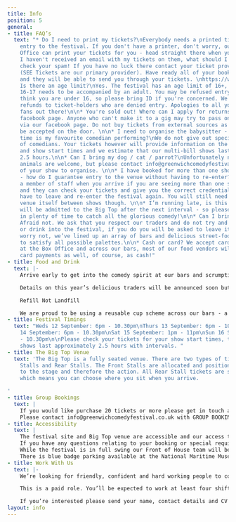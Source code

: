 ```yaml
---
title: Info
position: 5
general:
- title: FAQ’s
  text: "* Do I need to print my tickets?\nEverybody needs a printed ticket to gain
    entry to the festival. If you don't have a printer, don't worry, our on-site Box
    Office can print your tickets for you - head straight there when you arrive. \n\n*
    I haven't received an email with my tickets on them, what should I do?\nFirst,
    check your spam! If you have no luck there contact your ticket provider directly
    (SEE Tickets are our primary provider). Have ready all of your booking information
    and they will be able to send you through your tickets. \nhttps://www.seetickets.com/CustomerService\n\n*
    Is there an age limit?\nYes. The festival has an age limit of 16+, anyone aged
    16-17 needs to be accompanied by an adult. You may be refused entry if our staff
    think you are under 16, so please bring ID if you're concerned. We do not offer
    refunds to ticket-holders who are denied entry. Apologies to all you younger comedy
    fans out there!\n\n* You're sold out! Where can I apply for returns?\nCheck our
    facebook page. Anyone who can't make it to a gig may try to pass on their tickets
    via our facebook page. Do not buy tickets from external sources as they may not
    be accepted on the door. \n\n* I need to organise the babysitter - what exact
    time is my favourite comedian performing?\nWe do not give out specific timings
    of comedians. Your tickets however will provide information on the festival open
    and show start times and we estimate that our multi-bill shows last approximately
    2.5 hours.\n\n* Can I bring my dog / cat / parrot?\nUnfortunately not. Assistance
    animals are welcome, but please contact info@greenwichcomedyfestival.co.uk ahead
    of your show to organise. \n\n* I have booked for more than one show in one day
    - how do I guarantee entry to the venue without having to re-enter?\nPlease alert
    a member of staff when you arrive if you are seeing more than one show in a day,
    and they can check your tickets and give you the correct credentials so you don't
    have to leave and re-enter the festival again. You will still need to vacate the
    venue itself between shows though. \n\n* I’m running late, is this a problem?\nLatecomers
    will be admitted to the Big Top after the next interval - so please try and arrive
    in plenty of time to catch all the glorious comedy!\n\n* Can I bring a picnic?
    Afraid not. We ask that you respect our traders and do not try and bring food
    or drink into the festival, if you do you will be asked to leave it outside. But
    worry not, we’ve lined up an array of bars and delicious street-food eateries
    to satisfy all possible palettes.\n\n* Cash or card? We accept card and cash payments
    at the Box Office and across our bars, most of our food vendors will also accept
    card payments as well, of course, as cash!"
- title: Food and Drink
  text: |-
    Arrive early to get into the comedy spirit at our bars and scrumptious street-food stalls.

    Details on this year’s delicious traders will be announced soon but rest assured, there’ll be something to suit every possible palette!

    Refill Not Landfill

    We are proud to be using a reusable cup scheme across our bars - a £1 deposit will get you a ‘green’ cup that you can replace for a clean cup and then get your £1 back at the end of the night when you return the cup.
- title: Festival Timings
  text: "Weds 12 September: 6pm - 10.30pm\nThurs 13 September: 6pm - 10.30pm\nFri
    14 September: 6pm - 10.30pm\nSat 15 September: 1pm - 11pm\nSun 16 September: 12:30pm
    - 10.30pm\n\nPlease check your tickets for your show start times, the multi-bill
    shows last approximately 2.5 hours with intervals. "
- title: The Big Top Venue
  text: 'The Big Top is a fully seated venue. There are two types of tickets; Front
    Stalls and Rear Stalls. The Front Stalls are allocated and positioned closest
    to the stage and therefore the action. All Rear Stall tickets are sold as unreserved
    which means you can choose where you sit when you arrive.

'
- title: Group Bookings
  text: |
    If you would like purchase 20 tickets or more please get in touch and we’ll help you with the necessary arrangements. We can offer you and your guests a dedicated seating area within the festival site as well as in the Big Top plus pre-ordered food and drinks from our bars and food vendors.
    Please contact info@greenwichcomedyfestival.co.uk with GROUP BOOKING in the subject line and we’ll be in touch soon.
- title: Accessibility
  text: |
    The festival site and Big Top venue are accessible and our access tickets are sold with a free essential companion ticket through our online ticketing partner SEE Tickets. 
    If you have any questions relating to your booking or special requirements please contact info@greenwichcomedyfestival.co.uk with ACCESS in the subject line and we’ll be in touch soon. If you prefer to call please contact SEE Tickets on the numbers below and they will liaise with us on your behalf.
    While the festival is in full swing our Front of House team will be on hand to assist you in anyway they can.
    There is blue badge parking available at the National Maritime Museum’s car park, accessed via Park Row.
- title: Work With Us
  text: |-
    We’re looking for friendly, confident and hard working people to come and work on our bars during the festival. Previous bar experience is essential and you must be over 18. You’ll be part of the team and enjoy all the perks that go with that. In return you’ll be punctual, reliable and ready to hop to action at any given moment.

    This is a paid role. You’ll be expected to work at least four shifts during the festival with full availability from 12th to 16th September regarded very highly.

    If you’re interested please send your name, contact details and CV to sparkleandspirit@outlook.com with GCF BAR CREW in the subject line.
layout: info
---
```


